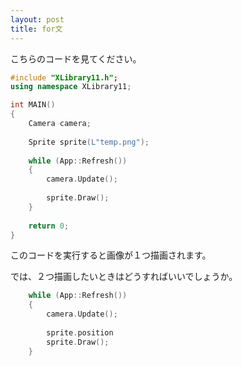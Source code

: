 ```yaml
---
layout: post
title: for文
---
```

こちらのコードを見てください。
``` C++
#include "XLibrary11.h";
using namespace XLibrary11;

int MAIN()
{
    Camera camera;
    
    Sprite sprite(L"temp.png");
    
    while (App::Refresh())
    {
        camera.Update();
        
        sprite.Draw();
    }
    
    return 0;
}
```
このコードを実行すると画像が１つ描画されます。

では、２つ描画したいときはどうすればいいでしょうか。
```C++
    while (App::Refresh())
    {
        camera.Update();
        
        sprite.position
        sprite.Draw();
    }
```
